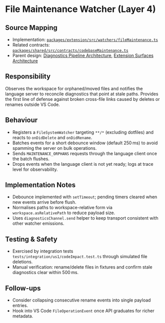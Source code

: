 # File Maintenance Watcher (Layer 4)

## Source Mapping
- Implementation: [`packages/extension/src/watchers/fileMaintenance.ts`](../../../packages/extension/src/watchers/fileMaintenance.ts)
- Related contracts: [`packages/shared/src/contracts/codebaseMaintenance.ts`](../../../packages/shared/src/contracts/codebaseMaintenance.ts)
- Parent design: [Diagnostics Pipeline Architecture](../../layer-3/diagnostics-pipeline.mdmd.md), [Extension Surfaces Architecture](../../layer-3/extension-surfaces.mdmd.md)

## Responsibility
Observes the workspace for orphaned/moved files and notifies the language server to reconcile diagnostics that point at stale paths. Provides the first line of defense against broken cross-file links caused by deletes or renames outside VS Code.

## Behaviour
- Registers a `FileSystemWatcher` targeting `**/*` (excluding dotfiles) and reacts to `onDidDelete` and `onDidRename`.
- Batches events for a short debounce window (default 250 ms) to avoid spamming the server on bulk operations.
- Sends `MAINTENANCE_ORPHANS` requests through the language client once the batch flushes.
- Drops events when the language client is not yet ready; logs at trace level for observability.

## Implementation Notes
- Debounce implemented with `setTimeout`; pending timers cleared when new events arrive before flush.
- Normalises paths to workspace-relative form via `workspace.asRelativePath` to reduce payload size.
- Uses `diagnosticsChannel.send` helper to keep transport consistent with other watcher emissions.

## Testing & Safety
- Exercised by integration tests `tests/integration/us1/codeImpact.test.ts` through simulated file deletions.
- Manual verification: rename/delete files in fixtures and confirm stale diagnostics clear within 500 ms.

## Follow-ups
- Consider collapsing consecutive rename events into single payload entries.
- Hook into VS Code `FileOperationEvent` once API graduates for richer metadata.
